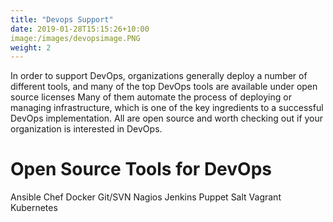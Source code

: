 ```yaml
---
title: "Devops Support"
date: 2019-01-28T15:15:26+10:00
image:/images/devopsimage.PNG
weight: 2
---
```




In order to support DevOps, organizations generally deploy a number of different tools, and many of the top DevOps tools are available under open source licenses Many of them automate the process of deploying or managing infrastructure, which is one of the key ingredients to a successful DevOps implementation. All are open source and worth checking out if your organization is interested in DevOps.

# Open Source Tools for DevOps
Ansible
Chef
Docker
Git/SVN
Nagios
Jenkins
Puppet
Salt
Vagrant
Kubernetes
